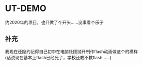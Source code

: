 # UT-DEMO
约2020年的项目，也只做了个开头......没事看个乐子

## 补充
我现在还隐约记得自己初中在电脑社团抛开制作flash动画做这个的模样<br/>
(话说现在基本上flash已经死了，学校还教不教flash......)
